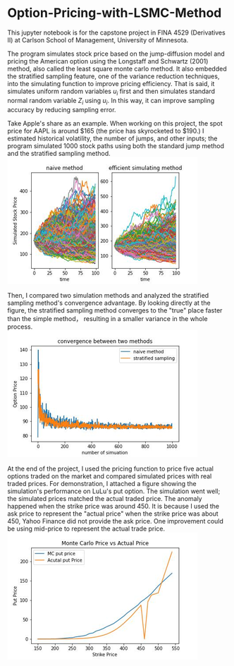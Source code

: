 # Option-Pricing-with-LSMC-Method

This jupyter notebook is for the capstone project in FINA 4529 (Derivatives II) at Carlson School of Management, University of Minnesota.  

The program simulates stock price based on the jump-diffusion model and pricing the American option using the Longstaff and Schwartz (2001) method, also called the least square monte carlo method. It also embedded the stratified sampling feature, one of the variance reduction techniques, into the simulating function to improve pricing efficiency. That is said, it simulates uniform random variables $u_{i}$ first and then simulates standard normal random variable $Z_{i}$ using $u_{i}$. In this way, it can improve sampling accuracy by reducing sampling error.   

Take Apple's share as an example. When working on this project, the spot price for AAPL is around $165 (the price has skyrocketed to $190.) I estimated historical volatility, the number of jumps, and other inputs; the program simulated 1000 stock paths using both the standard jump method and the stratified sampling method.  
![ ](https://github.com/ZedongDaniel/Option-Pricing-with-LSMC-Method/blob/a6cbc36be2f5129ba287b8e379d65530f52be950/images/simulated%20stock%20path.jpg)

Then, I compared two simulation methods and analyzed the stratified sampling method's convergence advantage. By looking directly at the figure, the stratified sampling method converges to the "true" place faster than the simple method， resulting in a smaller variance in the whole process.  
![ ](https://github.com/ZedongDaniel/Option-Pricing-with-LSMC-Method/blob/0970b50f076825071ec3df0905cad4e4ddaf067e/images/comvergence%20comparison.jpg)

At the end of the project, I used the pricing function to price five actual options traded on the market and compared simulated prices with real traded prices. For demonstration, I attached a figure showing the simulation's performance on LuLu's put option. The simulation went well; the simulated prices matched the actual traded price. The anomaly happened when the strike price was around 450. It is because I used the ask price to represent the "actual price" when the strike price was about 450, Yahoo Finance did not provide the ask price. One improvement could be using mid-price to represent the actual trade price.  
![ ](https://github.com/ZedongDaniel/Option-Pricing-with-LSMC-Method/blob/08d4243616266fcb76671cf32838120cf9cb2864/images/Lulu's%20Put.jpg)





